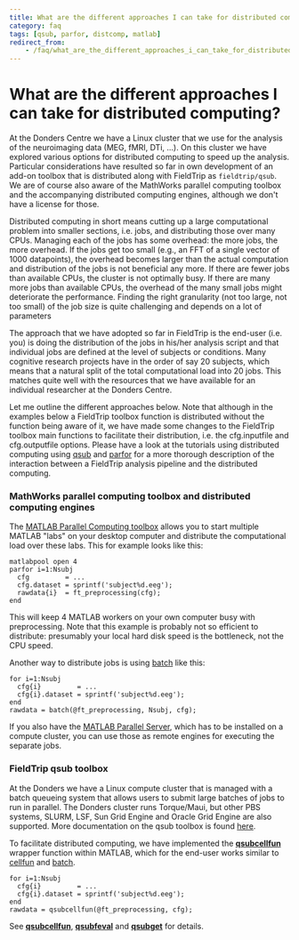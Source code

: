 ```yaml
---
title: What are the different approaches I can take for distributed computing?
category: faq
tags: [qsub, parfor, distcomp, matlab]
redirect_from:
    - /faq/what_are_the_different_approaches_i_can_take_for_distributed_computing/
---
```


# What are the different approaches I can take for distributed computing?

At the Donders Centre we have a Linux cluster that we use for the analysis of the neuroimaging data (MEG, fMRI, DTi, ...). On this cluster we have explored various options for distributed computing to speed up the analysis. Particular considerations have resulted so far in own development of an add-on toolbox that is distributed along with FieldTrip as `fieldtrip/qsub`. We are of course also aware of the MathWorks parallel computing toolbox and the accompanying distributed computing engines, although we don't have a license for those.

Distributed computing in short means cutting up a large computational problem into smaller sections, i.e. jobs, and distributing those over many CPUs. Managing each of the jobs has some overhead: the more jobs, the more overhead. If the jobs get too small (e.g., an FFT of a single vector of 1000 datapoints), the overhead becomes larger than the actual computation and distribution of the jobs is not beneficial any more. If there are fewer jobs than available CPUs, the cluster is not optimally busy. If there are many more jobs than available CPUs, the overhead of the many small jobs might deteriorate the performance. Finding the right granularity (not too large, not too small) of the job size is quite challenging and depends on a lot of parameters

The approach that we have adopted so far in FieldTrip is the end-user (i.e. you) is doing the distribution of the jobs in his/her analysis script and that individual jobs are defined at the level of subjects or conditions. Many cognitive research projects have in the order of say 20 subjects, which means that a natural split of the total computational load into 20 jobs. This matches quite well with the resources that we have available for an individual researcher at the Donders Centre.

Let me outline the different approaches below. Note that although in the examples below a FieldTrip toolbox function is distributed without the function being aware of it, we have made some changes to the FieldTrip toolbox main functions to facilitate their distribution, i.e. the cfg.inputfile and cfg.outputfile options. Please have a look at the tutorials using distributed computing using [qsub](/tutorial/distributedcomputing_qsub) and [parfor](/tutorial/distributedcomputing_parfor) for a more thorough description of the interaction between a FieldTrip analysis pipeline and the distributed computing.

### MathWorks parallel computing toolbox and distributed computing engines

The [MATLAB Parallel Computing toolbox](http://www.mathworks.nl/products/parallel-computing) allows you to start multiple MATLAB "labs" on your desktop computer and distribute the computational load over these labs. This for example looks like this:

    matlabpool open 4
    parfor i=1:Nsubj
      cfg         = ...
      cfg.dataset = sprintf('subject%d.eeg');
      rawdata{i}  = ft_preprocessing(cfg);
    end

This will keep 4 MATLAB workers on your own computer busy with preprocessing. Note that this example is probably not so efficient to distribute: presumably your local hard disk speed is the bottleneck, not the CPU speed.

Another way to distribute jobs is using [batch](https://www.mathworks.com/help/distcomp/batch.html) like this:

    for i=1:Nsubj
      cfg{i}         = ...
      cfg{i}.dataset = sprintf('subject%d.eeg');
    end
    rawdata = batch(@ft_preprocessing, Nsubj, cfg);

If you also have the [MATLAB Parallel Server](https://nl.mathworks.com/products/matlab-parallel-server.html), which has to be installed on a compute cluster, you can use those as remote engines for executing the separate jobs.

### FieldTrip qsub toolbox

At the Donders we have a Linux compute cluster that is managed with a batch queueing system that allows users to submit large batches of jobs to run in parallel. The Donders cluster runs Torque/Maui, but other PBS systems, SLURM, LSF, Sun Grid Engine and Oracle Grid Engine are also supported. More documentation on the qsub toolbox is found [here](/development/module/qsub).

To facilitate distributed computing, we have implemented the **[qsubcellfun](/reference/qsub/qsubcellfun)** wrapper function within MATLAB, which for the end-user works similar to [cellfun](https://nl.mathworks.com/help/matlab/ref/cellfun.html) and [batch](https://nl.mathworks.com/help/parallel-computing/batch.html).

    for i=1:Nsubj
      cfg{i}         = ...
      cfg{i}.dataset = sprintf('subject%d.eeg');
    end
    rawdata = qsubcellfun(@ft_preprocessing, cfg);

See **[qsubcellfun](/reference/qsub/qsubcellfun)**, **[qsubfeval](/reference/qsub/qsubfeval)** and **[qsubget](/reference/qsub/qsubget)** for details.
